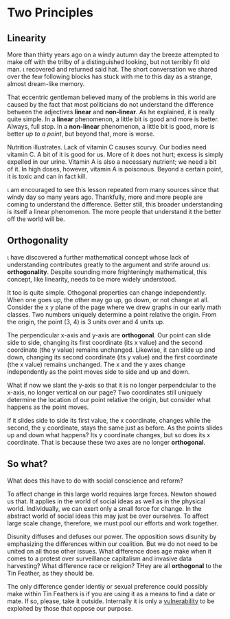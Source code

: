 # Two Principles

## Linearity

More than thirty years ago on a windy autumn day the breeze attempted to make
off with the trilby of a distinguished looking, but not terribly fit old man.
&iota; recovered and returned said hat. The short conversation we shared over
the few following blocks has stuck with me to this day as a strange, almost
dream-like memory.


That eccentric gentleman believed many of the problems in this world are caused
by the fact that most politicians do not understand the difference between the
adjectives __linear__ and __non-linear__. As he explained, it is really quite
simple. In a __linear__ phenomenon, a little bit is good and more is better.
Always, full stop. In a __non-linear__ phenomenon, a little bit is good, more is
better _up to a point_, but beyond that, more is worse.


Nutrition illustrates. Lack of vitamin C causes scurvy. Our bodies need vitamin
C. A bit of it is good for us. More of it does not hurt; excess is simply
expelled in our urine. Vitamin A is also a necessary nutrient; we need a bit of
it. In high doses, however, vitamin A is poisonous. Beyond a certain point, it
is toxic and can in fact kill.


&iota; am encouraged to see this lesson repeated from many sources since that
windy day so many years ago. Thankfully, more and more people are coming to
understand the difference. Better still, this broader understanding is itself a
linear phenomenon. The more people that understand it the better off the world
will be.


## Orthogonality

&iota; have discovered a further mathematical concept whose lack of
understanding contributes greatly to the argument and strife around us:
__orthogonality__. Despite sounding more frighteningly mathematical, this
concept, like linearity, needs to be more widely understood.


It too is quite simple. Othogonal properties can change independently. When one
goes up, the other may go up, go down, or not change at all. Consider the x y
plane of the page where we drew graphs in our early math classes. Two numbers
uniquely determine a point relative the origin. From the origin, the point
(3, 4) is 3 units over and 4 units up.

The perpendicular x-axis and y-axis are __orthogonal__. Our point can slide side
to side, changing its first coordinate (its x value) and the second coordinate
(the y value) remains unchanged. Likewise, it can slide up and down, changing
its second coordinate (its y value) and the first coordinate (the x value)
remains unchanged. The x and the y axes change independently as the point moves
side to side and up and down.

What if now we slant the y-axis so that it is no longer perpendciular to the
x-axis, no longer vertical on our page? Two coordinates still uniquely determine
the location of our point relative the origin, but consider what happens as the
point moves.

If it slides side to side its first value, the x coordinate, changes while the
second, the y coordinate, stays the same just as before. As the points slides up
and down what happens? Its y coordinate changes, but so does its x coordinate.
That is because these two axes are no longer __orthogonal__.

## So what?

What does this have to do with social conscience and reform?

To affect change in this large world requires large forces. Newton showed us
that. It applies in the world of social ideas as well as in the physical world.
Individually, we can exert only a small force for change. In the abstract world
of social ideas this may just be over ourselves. To affect large scale change,
therefore, we must pool our efforts and work together.


Disunity diffuses and defuses our power. The opposition sows disunity by
emphasizing the differences within our coalition. But we do not need to be
united on all those other issues. What difference does age make when it comes to
a protest over surveillance capitalism and invasive data harvesting? What
difference race or religion? THey are all __orthogonal__ to the Tin Feather, as
they should be.


The only difference gender identiy or sexual preference could possibly make
within Tin Feathers is if you are using it as a means to find a date or mate. If
so, please, take it outside. Internally it is only a
[vulnerability](https://github.com/tin-feather/TheTinFeather/blob/develop/book/Vulnerability.md)
to be exploited by those that oppose our purpose.

